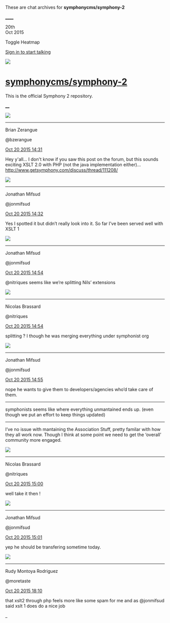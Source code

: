 These are chat archives for **symphonycms/symphony-2**

[__](/symphonycms/symphony-2/archives/2015/10/21)[__](/symphonycms/symphony-2/archives/2015/10/19)

20th  
Oct 2015

Toggle Heatmap

[Sign in to start talking](/login?action=login&button=archive-login)

![](https://avatars-02.gitter.im/group/iv/3/57542c45c43b8c601977197e?s=48)

#  [symphonycms/symphony-2](/symphonycms/symphony-2)

This is the official Symphony 2 repository.

[ __](/orgs/symphonycms/rooms "More symphonycms rooms")

![](https://avatars0.githubusercontent.com/u/27163?v=3&s=30)

____

Brian Zerangue

@bzerangue

[Oct 20 2015
14:31](https://gitter.im/symphonycms/symphony-2?at=5626504c8b37297f06febc72)

Hey y'all... I don't know if you saw this post on the forum, but this sounds
exciting XSLT 2.0 with PHP (not the java implementation either)...
<http://www.getsymphony.com/discuss/thread/111208/>

![](https://avatars1.githubusercontent.com/u/859775?v=3&s=30)

____

Jonathan Mifsud

@jonmifsud

[Oct 20 2015
14:32](https://gitter.im/symphonycms/symphony-2?at=5626507ef539002a6f0c2a36)

Yes I spotted it but didn’t really look into it. So far I’ve been served well
with XSLT 1

![](https://avatars1.githubusercontent.com/u/859775?v=3&s=30)

____

Jonathan Mifsud

@jonmifsud

[Oct 20 2015
14:54](https://gitter.im/symphonycms/symphony-2?at=5626559848fc9e2d6fe82879)

@nitriques seems like we’re splitting Nils’ extensions

![](https://avatars1.githubusercontent.com/u/771169?v=3&s=30)

____

Nicolas Brassard

@nitriques

[Oct 20 2015
14:54](https://gitter.im/symphonycms/symphony-2?at=562655ac6b0cea6a10113f75)

splitting ? I though he was merging everything under symphonist org

![](https://avatars1.githubusercontent.com/u/859775?v=3&s=30)

____

Jonathan Mifsud

@jonmifsud

[Oct 20 2015
14:55](https://gitter.im/symphonycms/symphony-2?at=562655cc10f1958006e8b2d8)

nope he wants to give them to developers/agencies who’d take care of them.

____

symphonists seems like where everything unmantained ends up. (even though we
put an effort to keep things updated)

____

I’ve no issue with mantaining the Association Stuff, pretty familar with how
they all work now. Though I think at some point we need to get the ‘overall’
community more engaged.

![](https://avatars1.githubusercontent.com/u/771169?v=3&s=30)

____

Nicolas Brassard

@nitriques

[Oct 20 2015
15:00](https://gitter.im/symphonycms/symphony-2?at=56265721d02b056b102f6504)

well take it then !

![](https://avatars1.githubusercontent.com/u/859775?v=3&s=30)

____

Jonathan Mifsud

@jonmifsud

[Oct 20 2015
15:01](https://gitter.im/symphonycms/symphony-2?at=562657486b0cea6a10113fec)

yep he should be transfering sometime today.

![](https://avatars2.githubusercontent.com/u/857982?v=3&s=30)

____

Rudy Montoya Rodriguez

@moretaste

[Oct 20 2015
18:10](https://gitter.im/symphonycms/symphony-2?at=562683b110f1958006e8bf9c)

that xslt2 through php feels more like some spam for me and as @jonmifsud said
xslt 1 does do a nice job

_

